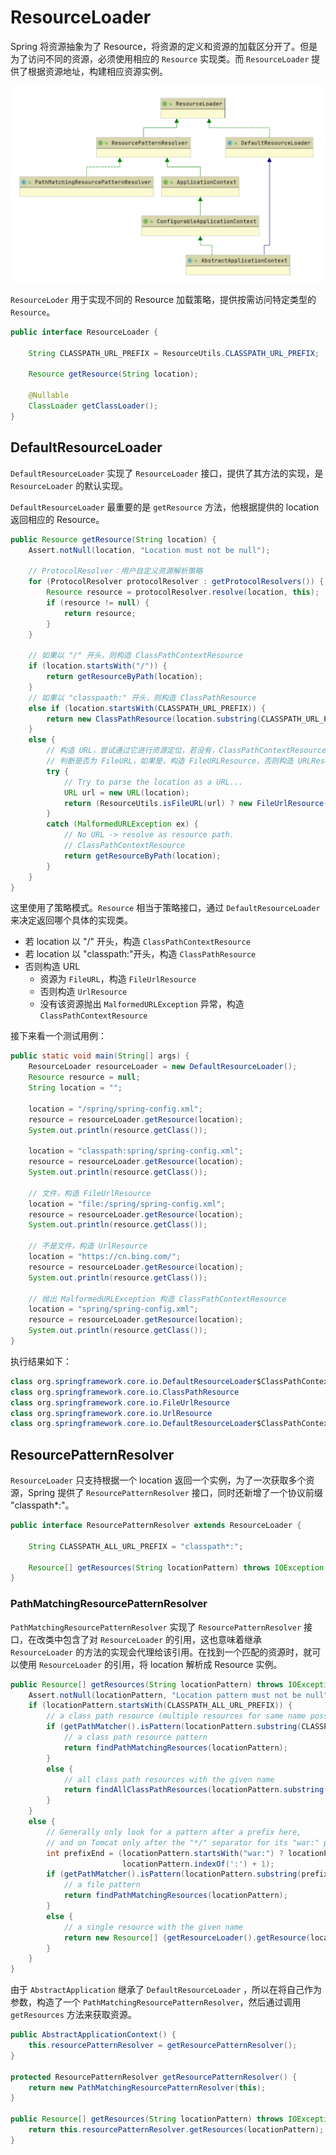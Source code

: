 # ResourceLoader

Spring 将资源抽象为了 Resource，将资源的定义和资源的加载区分开了。但是为了访问不同的资源，必须使用相应的 `Resource` 实现类。而 `ResourceLoader` 提供了根据资源地址，构建相应资源实例。

![](../../../../.gitbook/assets/resourceloader-ji-cheng-ti-xi-.png)

`ResourceLoder` 用于实现不同的 Resource 加载策略，提供按需访问特定类型的 `Resource`。

```java
public interface ResourceLoader {

    String CLASSPATH_URL_PREFIX = ResourceUtils.CLASSPATH_URL_PREFIX;

    Resource getResource(String location);

    @Nullable
    ClassLoader getClassLoader();
}
```

## DefaultResourceLoader

`DefaultResourceLoader` 实现了 `ResourceLoader` 接口，提供了其方法的实现，是 `ResourceLoader` 的默认实现。

`DefaultResourceLoader` 最重要的是 `getResource` 方法，他根据提供的 location 返回相应的 Resource。

```java
public Resource getResource(String location) {
    Assert.notNull(location, "Location must not be null");

    // ProtocolResolver：用户自定义资源解析策略
    for (ProtocolResolver protocolResolver : getProtocolResolvers()) {
        Resource resource = protocolResolver.resolve(location, this);
        if (resource != null) {
            return resource;
        }
    }

    // 如果以 "/" 开头，则构造 ClassPathContextResource
    if (location.startsWith("/")) {
        return getResourceByPath(location);
    }
    // 如果以 "classpaath:" 开头，则构造 ClassPathResource
    else if (location.startsWith(CLASSPATH_URL_PREFIX)) {
        return new ClassPathResource(location.substring(CLASSPATH_URL_PREFIX.length()), getClassLoader());
    }
    else {
        // 构造 URL，尝试通过它进行资源定位，若没有，ClassPathContextResource
        // 判断是否为 FileURL，如果是，构造 FileURLResource，否则构造 URLResource
        try {
            // Try to parse the location as a URL...
            URL url = new URL(location);
            return (ResourceUtils.isFileURL(url) ? new FileUrlResource(url) : new UrlResource(url));
        }
        catch (MalformedURLException ex) {
            // No URL -> resolve as resource path.
            // ClassPathContextResource
            return getResourceByPath(location);
        }
    }
}
```

这里使用了策略模式。`Resource` 相当于策略接口，通过 `DefaultResourceLoader` 来决定返回哪个具体的实现类。

* 若 location 以 "/" 开头，构造 `ClassPathContextResource`
* 若 location 以 "classpath:"开头，构造 `ClassPathResource`
* 否则构造 URL
  * 资源为 `FileURL`，构造 `FileUrlResource`
  * 否则构造 `UrlResource`
  * 没有该资源抛出 `MalformedURLException` 异常，构造 `ClassPathContextResource`

接下来看一个测试用例：

```java
public static void main(String[] args) {
    ResourceLoader resourceLoader = new DefaultResourceLoader();
    Resource resource = null;
    String location = "";

    location = "/spring/spring-config.xml";
    resource = resourceLoader.getResource(location);
    System.out.println(resource.getClass());

    location = "classpath:spring/spring-config.xml";
    resource = resourceLoader.getResource(location);
    System.out.println(resource.getClass());

    // 文件，构造 FileUrlResource
    location = "file:/spring/spring-config.xml";
    resource = resourceLoader.getResource(location);
    System.out.println(resource.getClass());

    // 不是文件，构造 UrlResource
    location = "https://cn.bing.com/";
    resource = resourceLoader.getResource(location);
    System.out.println(resource.getClass());

    // 抛出 MalformedURLException 构造 ClassPathContextResource
    location = "spring/spring-config.xml";
    resource = resourceLoader.getResource(location);
    System.out.println(resource.getClass());
}
```

执行结果如下：

```java
class org.springframework.core.io.DefaultResourceLoader$ClassPathContextResource
class org.springframework.core.io.ClassPathResource
class org.springframework.core.io.FileUrlResource
class org.springframework.core.io.UrlResource
class org.springframework.core.io.DefaultResourceLoader$ClassPathContextResource
```

## ResourcePatternResolver

`ResourceLoader` 只支持根据一个 location 返回一个实例，为了一次获取多个资源，Spring 提供了 `ResourcePatternResolver` 接口，同时还新增了一个协议前缀 "classpath\*:"。

```java
public interface ResourcePatternResolver extends ResourceLoader {

    String CLASSPATH_ALL_URL_PREFIX = "classpath*:";

    Resource[] getResources(String locationPattern) throws IOException;
}
```

### PathMatchingResourcePatternResolver

`PathMatchingResourcePatternResolver` 实现了 `ResourcePatternResolver` 接口，在改类中包含了对 `ResourceLoader` 的引用，这也意味着继承 `ResourceLoader` 的方法的实现会代理给该引用。在找到一个匹配的资源时，就可以使用 `ResourceLoader` 的引用，将 location 解析成 Resource 实例。

```java
public Resource[] getResources(String locationPattern) throws IOException {
    Assert.notNull(locationPattern, "Location pattern must not be null");
    if (locationPattern.startsWith(CLASSPATH_ALL_URL_PREFIX)) {
        // a class path resource (multiple resources for same name possible)
        if (getPathMatcher().isPattern(locationPattern.substring(CLASSPATH_ALL_URL_PREFIX.length()))) {
            // a class path resource pattern
            return findPathMatchingResources(locationPattern);
        }
        else {
            // all class path resources with the given name
            return findAllClassPathResources(locationPattern.substring(CLASSPATH_ALL_URL_PREFIX.length()));
        }
    }
    else {
        // Generally only look for a pattern after a prefix here,
        // and on Tomcat only after the "*/" separator for its "war:" protocol.
        int prefixEnd = (locationPattern.startsWith("war:") ? locationPattern.indexOf("*/") + 1 :
                         locationPattern.indexOf(':') + 1);
        if (getPathMatcher().isPattern(locationPattern.substring(prefixEnd))) {
            // a file pattern
            return findPathMatchingResources(locationPattern);
        }
        else {
            // a single resource with the given name
            return new Resource[] {getResourceLoader().getResource(locationPattern)};
        }
    }
}
```

由于 `AbstractApplication` 继承了 `DefaultResourceLoader` ，所以在将自己作为参数，构造了一个 `PathMatchingResourcePatternResolver`，然后通过调用 `getResources` 方法来获取资源。

```java
public AbstractApplicationContext() {
    this.resourcePatternResolver = getResourcePatternResolver();
}

protected ResourcePatternResolver getResourcePatternResolver() {
    return new PathMatchingResourcePatternResolver(this);
}

public Resource[] getResources(String locationPattern) throws IOException {
    return this.resourcePatternResolver.getResources(locationPattern);
}
```

